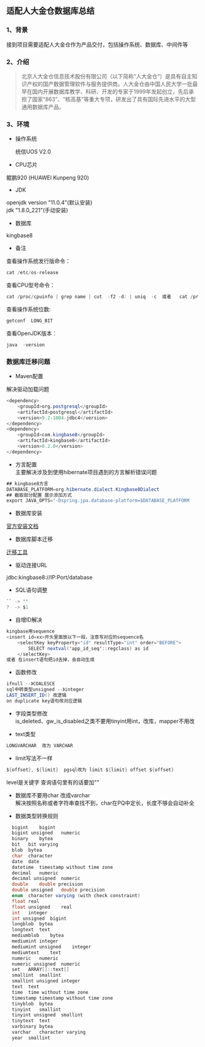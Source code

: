 ##  适配人大金仓数据库总结

### 1、背景
接到项目需要适配人大金仓作为产品交付，包括操作系统、数据库、中间件等

### 2、介绍
> 北京人大金仓信息技术股份有限公司（以下简称“人大金仓”）是具有自主知识产权的国产数据管理软件与服务提供商。人大金仓由中国人民大学一批最早在国内开展数据库教学、科研、开发的专家于1999年发起创立，先后承担了国家“863”、“核高基”等重大专项，研发出了具有国际先进水平的大型通用数据库产品。

### 3、环境
- 操作系统  
  
  统信UOS V2.0
- CPU芯片
  
鲲鹏920 (HUAWEI Kunpeng 920)
- JDK
  
openjdk version "11.0.4"(默认安装)  
jdk "1.8.0_221"(手动安装) 

- 数据库  

kingbase8
  
- 备注
  
查看操作系统发行版命令：
```java
cat /etc/os-release 
```
查看CPU型号命令：
```java
cat /proc/cpuinfo | grep name | cut  -f2 -d: | uniq  -c  或者   cat /proc/cpuinfo | grep name 
```
查看操作系统位数:
```java
getconf  LONG_BIT 
```
查看OpenJDK版本：
```java
java  -version
```

### 数据库迁移问题

- Maven配置  

解决驱动加载问题
```java
<dependency>
    <groupId>org.postgresql</groupId>
    <artifactId>postgresql</artifactId>
    <version>9.2-1004-jdbc4</version>
</dependency>
<dependency>
    <groupId>com.kingbase8</groupId>
    <artifactId>kingbase8</artifactId>
    <version>8.2.0</version>
</dependency>
```

- 方言配置   
  主要解决涉及到使用hibernate项目遇到的方言解析错误问题
```java
## kingbase8方言
DATABASE_PLATFORM=org.hibernate.dialect.Kingbase8Dialect
## 截取部分配置 展示添加方式        
export JAVA_OPTS="-Dspring.jpa.database-platform=$DATABASE_PLATFORM 
```
- 数据库安装  
  
[官方安装文档](https://help.kingbase.com.cn/login?redirect=%2Fdoc-view-8108.html#id0)
- 数据库脚本迁移  
  
[迁移工具](http://192.168.131.141:82/pro/project-bug-1623.html)
- 驱动连接URL  
  
jdbc:kingbase8://IP:Port/database

- SQL语句调整
```java
`` -> ""    
?  -> $1 
``` 
- 自增ID解决
```java
kingbase用sequence
<insert id=xx>开头里面放以下一段，注意写对应的sequence名
    <selectKey keyProperty="id" resultType="int" order="BEFORE">
        SELECT nextval('app_id_seq'::regclass) as id
    </selectKey>
或者 在insert语句把id去掉，会自动生成
```  
- 函数修改
```java
ifnull --》COALESCE
sql中转类型unsigned --》integer  
LAST_INSERT_ID() 改逻辑  
on duplicate key语句改对应逻辑 
``` 
- 字段类型修改  
  is_deleted、gw_is_disabled之类不要用tinyint用int，改库，mapper不用改

- text类型
```java
LONGVARCHAR  改为 VARCHAR
```  
- limit写法不一样
```java
${offset}, ${limit}  pgsql改为 limit ${limit} offset ${offset}  
```
level是关键字 查询语句里有的话要加""

- 数据库不要用char 改成varchar  
  解决按照名称或者字符串查找不到，char在PQ中定长，长度不够会自动补全

- 数据类型转换规则
```java
  bigint	bigint  
  bigint unsigned	numeric  
  binary	bytea  
  bit	bit varying  
  blob	bytea  
  char	character  
  date	date  
  datetime	timestamp without time zone  
  decimal	numeric  
  decimal unsigned	numeric  
  double	double precision  
  double unsigned	double precision  
  enum	character varying (with check constraint)  
  float	real  
  float unsigned	real  
  int	integer  
  int unsigned	bigint  
  longblob	bytea  
  longtext	text  
  mediumblob	bytea  
  mediumint	integer  
  mediumint unsigned	integer  
  mediumtext	text  
  numeric	numeric  
  numeric unsigned	numeric  
  set	ARRAY[]::text[]  
  smallint	smallint  
  smallint unsigned	integer  
  text	text  
  time	time without time zone  
  timestamp	timestamp without time zone  
  tinyblob	bytea  
  tinyint	smallint  
  tinyint unsigned	smallint  
  tinytext	text  
  varbinary	bytea  
  varchar	character varying  
  year	smallint  
```
